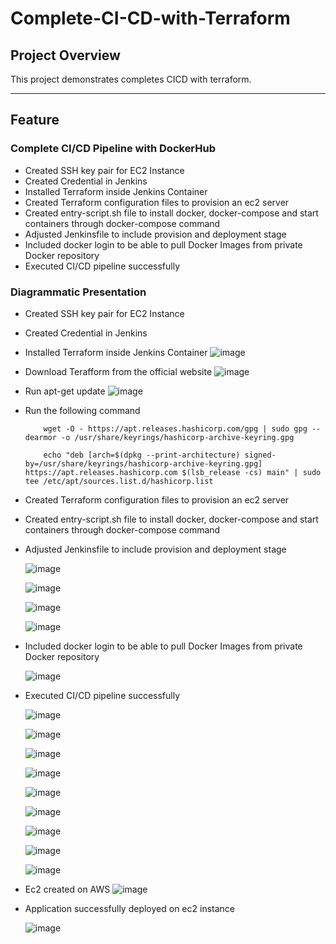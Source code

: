 # **Complete-CI-CD-with-Terraform**

## **Project Overview**
This project demonstrates completes CICD with terraform. 

---
  
## **Feature**

### **Complete CI/CD Pipeline with DockerHub**

- Created SSH key pair for EC2 Instance
- Created Credential in Jenkins
- Installed Terraform inside Jenkins Container
- Created Terraform configuration files to provision an ec2 server
- Created entry-script.sh file to install docker, docker-compose and start containers through docker-compose command
- Adjusted Jenkinsfile to include provision and deployment stage
- Included docker login to be able to pull Docker Images from private Docker repository
- Executed CI/CD pipeline successfully
  

### **Diagrammatic Presentation**
- Created SSH key pair for EC2 Instance
- Created Credential in Jenkins
- Installed Terraform inside Jenkins Container
  ![image](https://github.com/user-attachments/assets/c63e7460-2676-4b2e-bba4-73522e7b8e2a)


- Download Terafform from the official website
  ![image](https://github.com/user-attachments/assets/b820b21f-cb27-4d82-8ed4-d97444bf7f4b)

- Run apt-get update
  ![image](https://github.com/user-attachments/assets/67220110-ece7-4cfb-91ba-92c071e386c9)

- Run the following command
  ```
      wget -O - https://apt.releases.hashicorp.com/gpg | sudo gpg --dearmor -o /usr/share/keyrings/hashicorp-archive-keyring.gpg

      echo "deb [arch=$(dpkg --print-architecture) signed-by=/usr/share/keyrings/hashicorp-archive-keyring.gpg] https://apt.releases.hashicorp.com $(lsb_release -cs) main" | sudo tee /etc/apt/sources.list.d/hashicorp.list
  ```
  




- Created Terraform configuration files to provision an ec2 server
- Created entry-script.sh file to install docker, docker-compose and start containers through docker-compose command
- Adjusted Jenkinsfile to include provision and deployment stage
  
  ![image](https://github.com/user-attachments/assets/a29efbf0-8406-4ad1-a251-141e2de38f79)

  ![image](https://github.com/user-attachments/assets/8f3709ef-7774-4168-bfff-3f93206c7b4a)

  ![image](https://github.com/user-attachments/assets/0c539491-bb5d-41d1-8517-f5760a4a5796)

  ![image](https://github.com/user-attachments/assets/5bb96015-45cb-4463-8c91-01fc2c3bda4d)



- Included docker login to be able to pull Docker Images from private Docker repository

  ![image](https://github.com/user-attachments/assets/d9c9f3fe-465a-4fc5-8810-a59c3e7535c0)

- Executed CI/CD pipeline successfully

  ![image](https://github.com/user-attachments/assets/c074f539-5b8c-4a9d-990d-7b9bc3c024f2)


  ![image](https://github.com/user-attachments/assets/dfe42338-9af8-493f-a162-502d8b3e03bf)

  ![image](https://github.com/user-attachments/assets/a614088f-a845-4dda-8591-b1837a13412b)
  
  ![image](https://github.com/user-attachments/assets/05fa23be-403c-4885-99df-046106928e7d)

  ![image](https://github.com/user-attachments/assets/9d2e8fac-c7a6-4049-a682-bf7e2d570f93)

  ![image](https://github.com/user-attachments/assets/389966e3-b324-4084-bf42-d4f2e7393971)

  ![image](https://github.com/user-attachments/assets/27513910-6066-473d-875d-1b06ef01fa73)

  ![image](https://github.com/user-attachments/assets/c5994cec-7dfb-4ab6-898e-0cbb1c67ba22)

  ![image](https://github.com/user-attachments/assets/393f03b8-df4a-4769-8aea-d8c67654257f)





  





- Ec2 created on AWS
  ![image](https://github.com/user-attachments/assets/4b276e0e-9f9c-4934-8f54-bb699ad3d539)

- Application successfully deployed on ec2 instance

  ![image](https://github.com/user-attachments/assets/ec5869f9-08f4-4cd9-84ea-a4fea9cdd84c)






